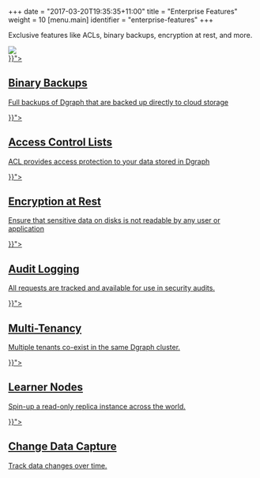 +++
date = "2017-03-20T19:35:35+11:00"
title = "Enterprise Features"
weight = 10
[menu.main]
  identifier = "enterprise-features"
+++

<div class="landing">
  <div class="hero">
    <p>
      Exclusive features like ACLs, binary backups, encryption at rest, and more.
    </p>
    <img class="hero-deco" src="/images/hero-deco_403x160.png" />
  </div>
  <div class="item">
    <div class="icon"><i class="lni lni-download" aria-hidden="true"></i></div>
    <a  href="{{< relref "binary-backups.md">}}">
      <h2>Binary Backups</h2>
      <p>
        Full backups of Dgraph that are backed up directly to cloud storage
      </p>
    </a>
  </div>
  <div class="item">
    <div class="icon"><i class="lni lni-control-panel" aria-hidden="true"></i></div>
    <a href="{{< relref "access-control-lists.md">}}">
      <h2>Access Control Lists</h2>
      <p>
        ACL provides access protection to your data stored in Dgraph
      </p>
    </a>
  </div>
  <div class="item">
    <div class="icon"><i class="lni lni-lock-alt" aria-hidden="true"></i></div>
    <a href="{{< relref "encryption-at-rest.md">}}">
      <h2>Encryption at Rest</h2>
      <p>
        Ensure that sensitive data on disks is not readable by any user or application
      </p>
    </a>
  </div>
  <div class="item">
    <div class="icon"><i class="lni lni-keyword-research" aria-hidden="true"></i></div>
    <a  href="{{< relref "audit-logs.md">}}">
      <h2>Audit Logging</h2>
      <p>
        All requests are tracked and available for use in security audits.
      </p>
    </a>
  </div>
    <div class="item">
    <div class="icon"><i class="lni lni-network" aria-hidden="true"></i></div>
    <a  href="{{< relref "multitenancy.md">}}">
      <h2>Multi-Tenancy</h2>
      <p>
        Multiple tenants co-exist in the same Dgraph cluster.
      </p>
    </a>
  </div>
    <div class="item">
    <div class="icon"><i class="lni lni-files" aria-hidden="true"></i></div>
    <a  href="{{< relref "learner-nodes.md">}}">
      <h2>Learner Nodes</h2>
      <p>
        Spin-up a read-only replica instance across the world.
      </p>
    </a>
  </div>
    <div class="item">
    <div class="icon"><i class="lni lni-cog" aria-hidden="true"></i></div>
    <a  href="{{< relref "change-data-capture.md">}}">
      <h2>Change Data Capture</h2>
      <p>
        Track data changes over time.
      </p>
    </a>
  </div>  


</div>

<style>
  ul.contents {
    display: none;
  }
</style>
